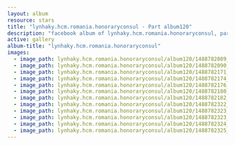 ```yaml
---
layout: album
resource: stars
title: "lynhaky.hcm.romania.honoraryconsul - Part album120"
description: "facebook album of lynhaky.hcm.romania.honoraryconsul, part album120."
active: gallery
album-title: "lynhaky.hcm.romania.honoraryconsul"
images:
  - image_path: lynhaky.hcm.romania.honoraryconsul/album120/1488782089_khoa4746.jpg
  - image_path: lynhaky.hcm.romania.honoraryconsul/album120/1488782090_khoa4754.jpg
  - image_path: lynhaky.hcm.romania.honoraryconsul/album120/1488782171_mrat0370.jpg
  - image_path: lynhaky.hcm.romania.honoraryconsul/album120/1488782174_mrat0386.jpg
  - image_path: lynhaky.hcm.romania.honoraryconsul/album120/1488782176_mrat0398.jpg
  - image_path: lynhaky.hcm.romania.honoraryconsul/album120/1488782180_mrat0404.jpg
  - image_path: lynhaky.hcm.romania.honoraryconsul/album120/1488782182_mrat0407.jpg
  - image_path: lynhaky.hcm.romania.honoraryconsul/album120/1488782322_mrat0435.jpg
  - image_path: lynhaky.hcm.romania.honoraryconsul/album120/1488782323_mrat0437.jpg
  - image_path: lynhaky.hcm.romania.honoraryconsul/album120/1488782323_mrat0438.jpg
  - image_path: lynhaky.hcm.romania.honoraryconsul/album120/1488782324_mrat0497.jpg
  - image_path: lynhaky.hcm.romania.honoraryconsul/album120/1488782325_mrat0503.jpg
---
```

